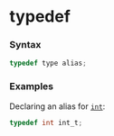 # typedef

### Syntax

```c
typedef type alias;
```

### Examples

Declaring an alias for [`int`](/data-types/int.md):

```c
typedef int int_t;
```
